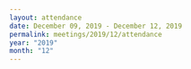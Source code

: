 ```yaml
---
layout: attendance
date: December 09, 2019 - December 12, 2019
permalink: meetings/2019/12/attendance
year: "2019"
month: "12"
---
```


